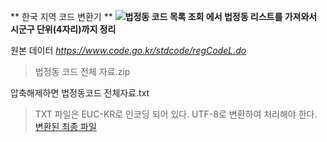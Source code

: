 ** 한국 지역 코드 변환기 **
**![법정동 코드 목록 조회](https://www.code.go.kr/image/common/ci.png) 에서 법정동 리스트를 가져와서 시군구 단위(4자리)까지 정리**

원본 데이터
*https://www.code.go.kr/stdcode/regCodeL.do*

> 법정동 코드 전체 자료.zip

압축해제하면 법정동코드 전체자료.txt
> TXT 파일은 EUC-KR로 인코딩 되어 있다. UTF-8로 변환하여 처리해야 한다.
[변환된 최종 파일](KoreanRegionCode.txt)
